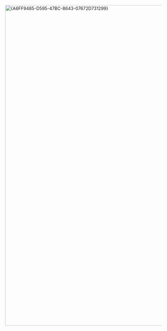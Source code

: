 <img width="1920" height="1032" alt="{A6FF9485-D595-47BC-8643-07672D731299}" src="https://github.com/user-attachments/assets/2274fba8-c8d0-40a9-88aa-04125604f506" />
